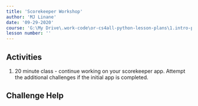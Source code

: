 ```yaml
---
title: 'Scorekeeper Workshop'
author: 'MJ Linane'
date: '09-29-2020'
course: 'G:\My Drive\.work-code\or-cs4all-python-lesson-plans\1.intro-programming'
lesson number: ''
---
```


## Activities

1. 20 minute class - continue working on your scorekeeper app. Attempt the additional challenges if the initial app is completed.

## Challenge Help

